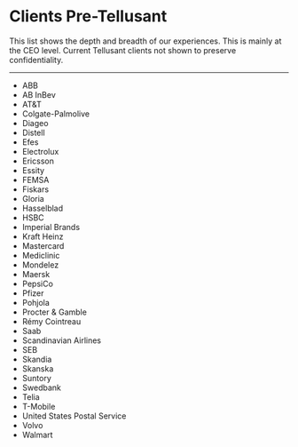 # Clients Pre-Tellusant
This list shows the depth and breadth of our experiences. This is mainly at the CEO level. Current Tellusant clients not shown to preserve confidentiality.

---
- ABB  
- AB InBev
- AT&T
- Colgate-Palmolive
- Diageo  
- Distell
- Efes
- Electrolux  
- Ericsson  
- Essity
- FEMSA
- Fiskars
- Gloria
- Hasselblad
- HSBC
- Imperial Brands
- Kraft Heinz
- Mastercard
- Mediclinic
- Mondelez
- Maersk
- PepsiCo
- Pfizer
- Pohjola
- Procter & Gamble
- Rémy Cointreau
- Saab
- Scandinavian Airlines
- SEB
- Skandia
- Skanska
- Suntory
- Swedbank
- Telia
- T-Mobile
- United States Postal Service
- Volvo
- Walmart
